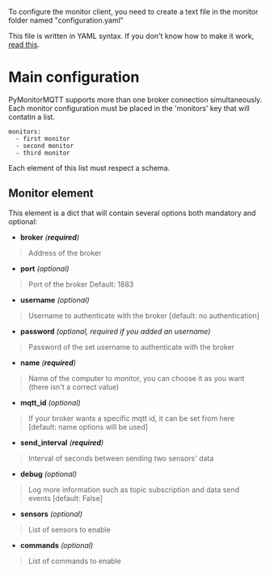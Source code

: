 To configure the monitor client, you need to create a text file in the monitor folder named "configuration.yaml"

This file is written in YAML syntax. If you don't know how to make it work, [read this](https://rollout.io/blog/yaml-tutorial-everything-you-need-get-started/).

# Main configuration

PyMonitorMQTT supports more than one broker connection simultaneously. Each monitor configuration must be placed in the 'monitors' key that will contatin a list. 

```
monitors:
  - first monitor
  - second monitor
  - third monitor
```

Each element of this list must respect a schema.

## Monitor element 

This element is a dict that will contain several options both mandatory and optional:

- **broker** *(**required**)*
> Address of the broker

- **port** *(optional)*
> Port of the broker 
  Default: 1883

- **username** *(optional)*
> Username to authenticate with the broker [default: no authentication]

- **password** *(optional, required if you added an username)*
> Password of the set username to authenticate with the broker

- **name** *(**required**)*
> Name of the computer to monitor, you can choose it as you want (there isn't a correct value)

- **mqtt_id** *(optional)*
> If your broker wants a specific mqtt id, it can be set from here [default: name options will be used]

- **send_interval** *(**required**)*
> Interval of seconds between sending two sensors' data

- **debug** *(optional)*
> Log more information such as topic subscription and data send events [default: False]

- **sensors** *(optional)*
> List of sensors to enable

- **commands** *(optional)*
> List of commands to enable
